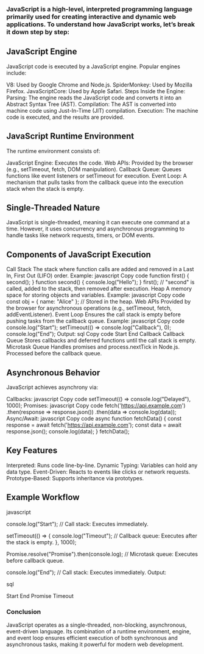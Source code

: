 ### JavaScript is a high-level, interpreted programming language primarily used for creating interactive and dynamic web applications. To understand how JavaScript works, let’s break it down step by step:

## JavaScript Engine
JavaScript code is executed by a JavaScript engine. Popular engines include:

V8: Used by Google Chrome and Node.js.
SpiderMonkey: Used by Mozilla Firefox.
JavaScriptCore: Used by Apple Safari.
Steps Inside the Engine:
Parsing: The engine reads the JavaScript code and converts it into an Abstract Syntax Tree (AST).
Compilation: The AST is converted into machine code using Just-In-Time (JIT) compilation.
Execution: The machine code is executed, and the results are provided.
## JavaScript Runtime Environment
The runtime environment consists of:

JavaScript Engine: Executes the code.
Web APIs: Provided by the browser (e.g., setTimeout, fetch, DOM manipulation).
Callback Queue: Queues functions like event listeners or setTimeout for execution.
Event Loop: A mechanism that pulls tasks from the callback queue into the execution stack when the stack is empty.
## Single-Threaded Nature
JavaScript is single-threaded, meaning it can execute one command at a time. However, it uses concurrency and asynchronous programming to handle tasks like network requests, timers, or DOM events.

## Components of JavaScript Execution
Call Stack
The stack where function calls are added and removed in a Last In, First Out (LIFO) order.
Example:
javascript
Copy code
function first() {
  second();
}
function second() {
  console.log("Hello");
}
first(); // "second" is called, added to the stack, then removed after execution.
Heap
A memory space for storing objects and variables.
Example:
javascript
Copy code
const obj = { name: "Alice" }; // Stored in the heap.
Web APIs
Provided by the browser for asynchronous operations (e.g., setTimeout, fetch, addEventListener).
Event Loop
Ensures the call stack is empty before pushing tasks from the callback queue.
Example:
javascript
Copy code
console.log("Start");
setTimeout(() => console.log("Callback"), 0);
console.log("End");
Output:
sql
Copy code
Start
End
Callback
Callback Queue
Stores callbacks and deferred functions until the call stack is empty.
Microtask Queue
Handles promises and process.nextTick in Node.js.
Processed before the callback queue.
## Asynchronous Behavior
JavaScript achieves asynchrony via:

Callbacks:
javascript
Copy code
setTimeout(() => console.log("Delayed"), 1000);
Promises:
javascript
Copy code
fetch('https://api.example.com')
  .then(response => response.json())
  .then(data => console.log(data));
Async/Await:
javascript
Copy code
async function fetchData() {
  const response = await fetch('https://api.example.com');
  const data = await response.json();
  console.log(data);
}
fetchData();
## Key Features
Interpreted: Runs code line-by-line.
Dynamic Typing: Variables can hold any data type.
Event-Driven: Reacts to events like clicks or network requests.
Prototype-Based: Supports inheritance via prototypes.

## Example Workflow

javascript

console.log("Start"); // Call stack: Executes immediately.

setTimeout(() => {
  console.log("Timeout"); // Callback queue: Executes after the stack is empty.
}, 1000);

Promise.resolve("Promise").then(console.log); // Microtask queue: Executes before callback queue.

console.log("End"); // Call stack: Executes immediately.
Output:

sql

Start
End
Promise
Timeout

### Conclusion
JavaScript operates as a single-threaded, non-blocking, asynchronous, event-driven language. Its combination of a runtime environment, engine, and event loop ensures efficient execution of both synchronous and asynchronous tasks, making it powerful for modern web development.